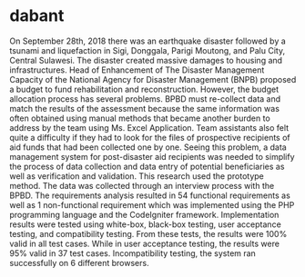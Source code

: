 # dabant
On September 28th, 2018 there was an earthquake disaster followed by a tsunami and liquefaction in Sigi, Donggala, Parigi Moutong, and Palu City, Central Sulawesi. The disaster created massive damages to housing and infrastructures. Head of Enhancement of The Disaster Management Capacity of the National Agency for Disaster Management (BNPB) proposed a budget to fund rehabilitation and reconstruction. However, the budget allocation process has several problems. BPBD must re-collect data and match the results of the assessment because the same information was often obtained using manual methods that became another burden to address by the team using Ms. Excel Application. Team assistants also felt quite a difficulty if they had to look for the files of prospective recipients of aid funds that had been collected one by one. Seeing this problem, a data management system for post-disaster aid recipients was needed to simplify the process of data collection and data entry of potential beneficiaries as well as verification and validation. This research used the prototype method. The data was collected through an interview process with the BPBD. The requirements analysis resulted in 54 functional requirements as well as 1 non-functional requirement which was implemented using the PHP programming language and the CodeIgniter framework. Implementation results were tested using white-box, black-box testing, user acceptance testing, and compatibility testing. From these tests, the results were 100% valid in all test cases. While in user acceptance testing, the results were 95% valid in 37 test cases. Incompatibility testing, the system ran successfully on 6 different browsers.
